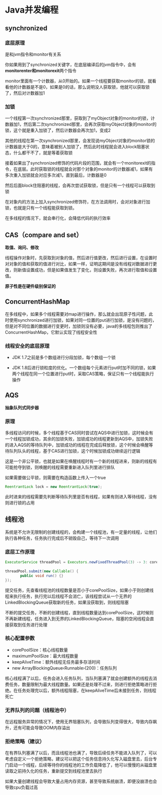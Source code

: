 # Java并发编程

## synchronized

### 底层原理

是和jvm指令和monitor有关系

你如果用到了synchronized关键字，在底层编译后的jvm指令中，会有**monitorenter和monitorexit**两个指令

monitor里面有一个计数器，从0开始的。如果一个线程要获取monitor的锁，就看看他的计数器是不是0，如果是0的话，那么说明没人获取锁，他就可以获取锁了，然后对计数器加1

### 加锁

一个线程第一次synchronized那里，获取到了myObject对象的monitor的锁，计数器加1，然后第二次synchronized那里，会再次获取myObject对象的monitor的锁，这个就是重入加锁了，然后计数器会再次加1，变成2

其他的线程在第一次synchronized那里，会发现说myObject对象的monitor锁的计数器是大于0的，意味着被别人加锁了，然后此时线程就会进入block阻塞状态，什么都干不了，就是等着获取锁

接着如果出了synchronized修饰的代码片段的范围，就会有一个monitorexit的指令，在底层。此时获取锁的线程就会对那个对象的monitor的计数器减1，如果有多次重入加锁就会对应多次减1，直到最后，计数器是0

然后后面block住阻塞的线程，会再次尝试获取锁，但是只有一个线程可以获取到锁

在对象内的方法上加入synchronized修饰符，在方法调用时，会对对象进行加锁，也就是只有一个线程能获取到锁。

在多线程的情况下，就会串行化，会降低代码的执行效率

## CAS（compare and set）

**取值、询问、修改** 

线程操作对象时，先获取到对象的值，然后进行值更改，然后进行设置，在设置时对对象的值和获取的值进行对比，如果一样，证明这期间是没有线程对数据进行更改，则新值设置成功，但是如果值发生了变化，则设置失败，再次进行取值和设置值。

**原子性是在硬件级别保证的**

## ConcurrentHashMap

在多线程中，如果多个线程需要对map进行操作，那么就会出现原子性问题，此时使用synchronized进行加锁，如果对同一位置的put进行加锁，是没有问题的，但是对不同位置的数据进行变更时，加锁则没有必要，java的多线程包则推出了ConcurrentHashMap，它默认实现了线程安全性

### 线程安全的底层原理

+ JDK 1.7之前是多个数组进行分段加锁，每个数组一个锁

+ JDK 1.8后进行锁粒度的优化。一个数组每个元素进行put时加不同的锁，如果两个线程在同一个位置进行put时，采取CAS策略，保证只有一个线程能执行操作

## AQS

**抽象队列式同步器**

### 原理

多线程访问的时候，多个线程基于CAS同时尝试在AQS中进行加锁，这时候会有一个线程加锁成功，其余的加锁失败，加锁成功的线程更新到AQS中，加锁失败的进入AQS的等待队列中，加锁成功的线程在完成后释放锁，这个时候会唤醒等待队列队头的线程，基于CAS进行加锁，这个时候加锁成功继续运行逻辑

这是一个非公平锁，也就是如果在唤醒线程时有一个新的线程进来，则新的线程有可能抢夺到锁，则唤醒的线程需要重新进入队列里进行排队

如果需要做公平锁，则需要在构造函数上传入一个true

```java
ReentrantLock lock = new ReentrantLock(true);
```

此时进来的线程需要先判断等待队列里是否有线程，如果有则进入等待线程，没有则进行锁的占用

## 线程池

系统是不允许无限制的创建线程的，会构建一个线程池，有一定量的线程，让他们执行各种任务，任务执行完成后不销毁自己，等待下一次调用

### 底层工作原理

```java
ExecutorService threadPool = Executors.newFixedThreadPool(3) -› 3: corePoolSize
 
threadPool.submit(new Callable() {
       public void run() {}
});
```

提交任务，先查看线程池的线程数量是否小于corePoolSize，如果小于则创建线程来执行任务，执行完以后线程不会消亡，该线程尝试从一个无界的LinkedBlockingQueue获取新的任务，如果没获取到，则线程阻塞

不断的提交任务，不断的创建线程，直到线程数量达到corePoolSize，这时候则不再新建线程，任务进入到无界的LinkedBlockingQueue，阻塞的空闲线程会直接获取到任务进行处理

### 核心配置参数

+ corePoolSize：核心线程数量
+ maximumPoolSize：最大线程数量
+ keepAliveTime：额外线程无任务最多存活时间
+ new ArrayBlockingQueue‹Runnable›(200)：任务队列

核心线程满了以后，任务会进入任务队列，当队列塞满了就会创建额外的线程去消费任务，数量限制为最大线程数量。如果还是处理不过来，则进行拒绝策略进行拒绝。在任务处理完以后，额外线程阻塞，在keepAliveTime后未接到任务，则线程死亡

### 无界队列的问题（线程池中）

在远程服务异常的情况下，使用无界阻塞队列，会导致队列变得很大，导致内存飙升，还有可能会导致OOM内存溢出

### 拒绝策略（建议）

在有界队列塞满了以后，而且线程池也满了，导致后续任务不能进入队列了，可以考虑自定义一个拒绝策略，建议可以把这个任务信息持久化写入磁盘里去，后台专门启动一个线程，后续等待你的线程池的工作负载降低了，他可以慢慢的从磁盘里读取之前持久化的任务，重新提交到线程池里去执行

如果大量创建线程会导致大量占用内存资源，甚至导致系统崩溃，即便没崩溃也会导致cpu负载过高

